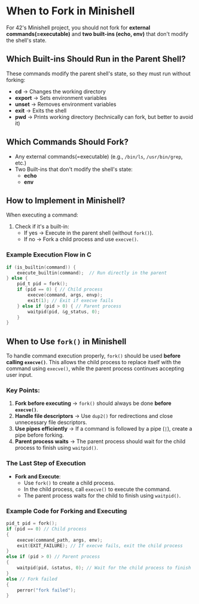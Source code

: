 # When to Fork in Minishell

For 42's Minishell project, you should not fork for **external commands(=executable)** and **two built-ins (echo, env)** that don't modify the shell's state.
## Which Built-ins Should Run in the Parent Shell?

These commands modify the parent shell's state, so they must run without forking:

- **cd** → Changes the working directory
- **export** → Sets environment variables
- **unset** → Removes environment variables
- **exit** → Exits the shell
- **pwd** → Prints working directory (technically can fork, but better to avoid it)

## Which Commands Should Fork?

- Any external commands(=executable) (e.g., `/bin/ls`, `/usr/bin/grep`, etc.)
- Two Built-ins that don't modify the shell's state:
  - **echo**
  - **env**

## How to Implement in Minishell?

When executing a command:

1. Check if it's a built-in:
   - If yes → Execute in the parent shell (without `fork()`).
   - If no → Fork a child process and use `execve()`.

### Example Execution Flow in C

```c
if (is_builtin(command)) {
    execute_builtin(command);  // Run directly in the parent
} else {
    pid_t pid = fork();
    if (pid == 0) { // Child process
        execve(command, args, envp);
        exit(1); // Exit if execve fails
    } else if (pid > 0) { // Parent process
        waitpid(pid, &g_status, 0);
    }
}
```

## When to Use `fork()` in Minishell

To handle command execution properly, `fork()` should be used **before calling `execve()`**. This allows the child process to replace itself with the command using `execve()`, while the parent process continues accepting user input.

### Key Points:

1. **Fork before executing** → `fork()` should always be done **before `execve()`**.
2. **Handle file descriptors** → Use `dup2()` for redirections and close unnecessary file descriptors.
3. **Use pipes efficiently** → If a command is followed by a pipe (`|`), create a pipe before forking.
4. **Parent process waits** → The parent process should wait for the child process to finish using `waitpid()`.

### The Last Step of Execution

- **Fork and Execute**:
  - Use `fork()` to create a child process.
  - In the child process, call `execve()` to execute the command.
  - The parent process waits for the child to finish using `waitpid()`.

### Example Code for Forking and Executing

```c
pid_t pid = fork();
if (pid == 0) // Child process
{
    execve(command_path, args, env);
    exit(EXIT_FAILURE); // If execve fails, exit the child process
}
else if (pid > 0) // Parent process
{
    waitpid(pid, &status, 0); // Wait for the child process to finish
}
else // Fork failed
{
    perror("fork failed");
}
```